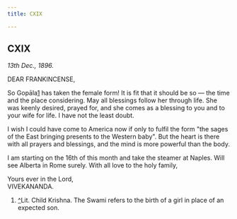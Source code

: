 ```yaml
---
title: CXIX

---
```





  

  


## CXIX

*13th Dec., 1896.*

DEAR FRANKINCENSE,

So Gopāla[1](#fn1) has taken the female form! It is fit that it should
be so — the time and the place considering. May all blessings follow her
through life. She was keenly desired, prayed for, and she comes as a
blessing to you and to your wife for life. I have not the least doubt.

I wish I could have come to America now if only to fulfil the form "the
sages of the East bringing presents to the Western baby". But the heart
is there with all prayers and blessings, and the mind is more powerful
than the body.

I am starting on the 16th of this month and take the steamer at Naples.
Will see Alberta in Rome surely. With all love to the holy family,

Yours ever in the Lord,  
VIVEKANANDA.

1.  [^](#txt1)Lit. Child Krishna. The Swami refers to the birth of a
    girl in place of an expected son.


